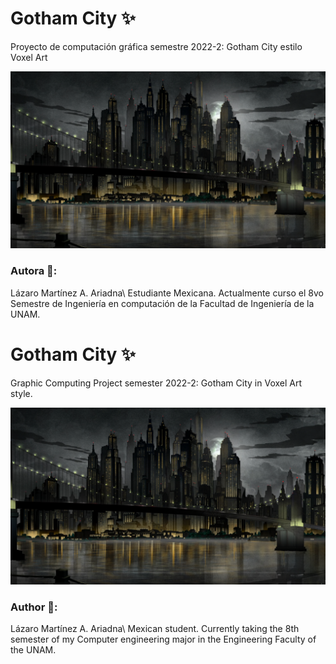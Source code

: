 # Gotham City :sparkles:
Proyecto de computación gráfica semestre 2022-2: Gotham City estilo Voxel Art

![Portada](img/portada.png)

### Autora 🙋:
Lázaro Martínez A. Ariadna\\
Estudiante Mexicana. Actualmente curso el 8vo Semestre de Ingeniería en computación de la Facultad de Ingeniería de la UNAM.

# Gotham City :sparkles:
Graphic Computing Project semester 2022-2: Gotham City in Voxel Art style. 

![Portada](img/portada.png)

### Author 🙋:
Lázaro Martínez A. Ariadna\\
Mexican student. Currently taking the 8th semester of my Computer engineering major in the Engineering Faculty of the UNAM.  